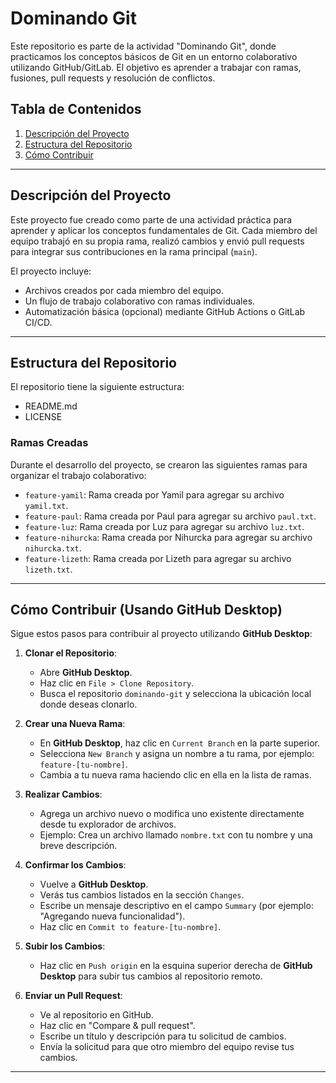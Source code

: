 # **Dominando Git**

Este repositorio es parte de la actividad "Dominando Git", donde practicamos los conceptos básicos de Git en un entorno colaborativo utilizando GitHub/GitLab. El objetivo es aprender a trabajar con ramas, fusiones, pull requests y resolución de conflictos.

## **Tabla de Contenidos**
1. [Descripción del Proyecto](#descripción-del-proyecto)
2. [Estructura del Repositorio](#estructura-del-repositorio)
3. [Cómo Contribuir](#cómo-contribuir)

---

## **Descripción del Proyecto**
Este proyecto fue creado como parte de una actividad práctica para aprender y aplicar los conceptos fundamentales de Git. Cada miembro del equipo trabajó en su propia rama, realizó cambios y envió pull requests para integrar sus contribuciones en la rama principal (`main`).

El proyecto incluye:
- Archivos creados por cada miembro del equipo.
- Un flujo de trabajo colaborativo con ramas individuales.
- Automatización básica (opcional) mediante GitHub Actions o GitLab CI/CD.

---

## **Estructura del Repositorio**
El repositorio tiene la siguiente estructura:
- README.md
- LICENSE


### **Ramas Creadas**
Durante el desarrollo del proyecto, se crearon las siguientes ramas para organizar el trabajo colaborativo:
- `feature-yamil`: Rama creada por Yamil para agregar su archivo `yamil.txt`.
- `feature-paul`: Rama creada por Paul para agregar su archivo `paul.txt`.
- `feature-luz`: Rama creada por Luz para agregar su archivo `luz.txt`.
- `feature-nihurcka`: Rama creada por Nihurcka para agregar su archivo `nihurcka.txt`.
- `feature-lizeth`: Rama creada por Lizeth para agregar su archivo `lizeth.txt`.

---

## **Cómo Contribuir (Usando GitHub Desktop)**

Sigue estos pasos para contribuir al proyecto utilizando **GitHub Desktop**:

1. **Clonar el Repositorio**:
   - Abre **GitHub Desktop**.
   - Haz clic en `File > Clone Repository`.
   - Busca el repositorio `dominando-git` y selecciona la ubicación local donde deseas clonarlo.

2. **Crear una Nueva Rama**:
   - En **GitHub Desktop**, haz clic en `Current Branch` en la parte superior.
   - Selecciona `New Branch` y asigna un nombre a tu rama, por ejemplo: `feature-[tu-nombre]`.
   - Cambia a tu nueva rama haciendo clic en ella en la lista de ramas.

3. **Realizar Cambios**:
   - Agrega un archivo nuevo o modifica uno existente directamente desde tu explorador de archivos.
   - Ejemplo: Crea un archivo llamado `nombre.txt` con tu nombre y una breve descripción.

4. **Confirmar los Cambios**:
   - Vuelve a **GitHub Desktop**.
   - Verás tus cambios listados en la sección `Changes`.
   - Escribe un mensaje descriptivo en el campo `Summary` (por ejemplo: "Agregando nueva funcionalidad").
   - Haz clic en `Commit to feature-[tu-nombre]`.

5. **Subir los Cambios**:
   - Haz clic en `Push origin` en la esquina superior derecha de **GitHub Desktop** para subir tus cambios al repositorio remoto.

6. **Enviar un Pull Request**:
   - Ve al repositorio en GitHub.
   - Haz clic en "Compare & pull request".
   - Escribe un título y descripción para tu solicitud de cambios.
   - Envía la solicitud para que otro miembro del equipo revise tus cambios.

---
